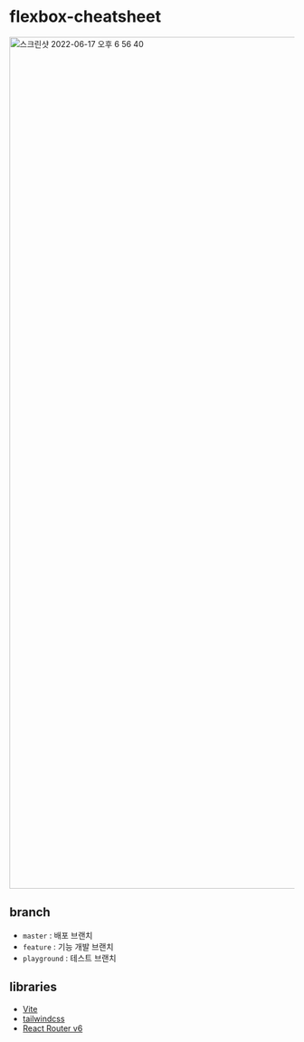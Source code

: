 # flexbox-cheatsheet

<img width="1504" alt="스크린샷 2022-06-17 오후 6 56 40" src="https://user-images.githubusercontent.com/85833148/174275636-0417c071-43ec-4eb4-8312-ccb139cce43e.png">

## branch

* `master` : 배포 브랜치
* `feature` : 기능 개발 브랜치
* `playground` : 테스트 브랜치 

## libraries
* [Vite](https://vitejs.dev/)
* [tailwindcss](https://tailwindcss.com/)
* [React Router v6](https://reactrouter.com/)
